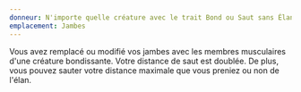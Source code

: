 ```yaml
---
donneur: N'importe quelle créature avec le trait Bond ou Saut sans Élant
emplacement: Jambes
---
```

Vous avez remplacé ou modifié vos jambes avec les membres musculaires d'une créature bondissante. Votre distance de saut est doublée. De plus, vous pouvez sauter votre distance maximale que vous preniez ou non de l'élan.